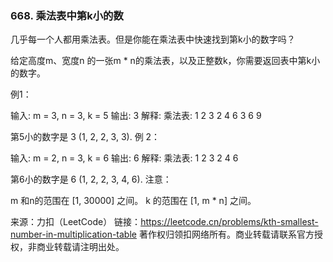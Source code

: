 ### 668. 乘法表中第k小的数

几乎每一个人都用乘法表。但是你能在乘法表中快速找到第k小的数字吗？

给定高度m、宽度n 的一张m * n的乘法表，以及正整数k，你需要返回表中第k小的数字。

例1：

输入: m = 3, n = 3, k = 5
输出: 3
解释:
乘法表:
1	2	3
2	4	6
3	6	9

第5小的数字是 3 (1, 2, 2, 3, 3).
例 2：

输入: m = 2, n = 3, k = 6
输出: 6
解释:
乘法表:
1	2	3
2	4	6

第6小的数字是 6 (1, 2, 2, 3, 4, 6).
注意：

m 和n的范围在 [1, 30000] 之间。
k 的范围在 [1, m * n] 之间。

来源：力扣（LeetCode）
链接：https://leetcode.cn/problems/kth-smallest-number-in-multiplication-table
著作权归领扣网络所有。商业转载请联系官方授权，非商业转载请注明出处。